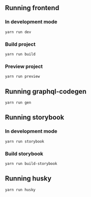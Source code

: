 ## Running frontend 

### In development mode

```shell
yarn run dev
```

### Build project

```shell
yarn run build
```

### Preview project

```shell
yarn run preview
```

## Running graphql-codegen

```shell
yarn run gen
```

## Running storybook

### In development mode

```shell
yarn run storybook
```

### Build storybook

```shell
yarn run build-storybook
```

## Running husky

```shell
yarn run husky
```
